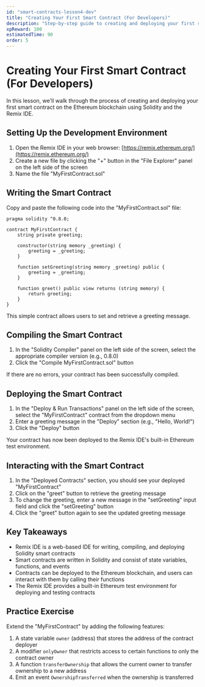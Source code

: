 ```yaml
---
id: "smart-contracts-lesson4-dev"
title: "Creating Your First Smart Contract (For Developers)"
description: "Step-by-step guide to creating and deploying your first smart contract on the Ethereum blockchain using Solidity and Remix IDE."
xpReward: 100
estimatedTime: 90
order: 5
---
```


# Creating Your First Smart Contract (For Developers)

In this lesson, we'll walk through the process of creating and deploying your first smart contract on the Ethereum blockchain using Solidity and the Remix IDE.

## Setting Up the Development Environment

1. Open the Remix IDE in your web browser: [https://remix.ethereum.org/](https://remix.ethereum.org/)
2. Create a new file by clicking the "+" button in the "File Explorer" panel on the left side of the screen
3. Name the file "MyFirstContract.sol"

## Writing the Smart Contract

Copy and paste the following code into the "MyFirstContract.sol" file:

```solidity
pragma solidity ^0.8.0;

contract MyFirstContract {
    string private greeting;

    constructor(string memory _greeting) {
        greeting = _greeting;
    }

    function setGreeting(string memory _greeting) public {
        greeting = _greeting;
    }

    function greet() public view returns (string memory) {
        return greeting;
    }
}
```

This simple contract allows users to set and retrieve a greeting message.

## Compiling the Smart Contract

1. In the "Solidity Compiler" panel on the left side of the screen, select the appropriate compiler version (e.g., 0.8.0)
2. Click the "Compile MyFirstContract.sol" button

If there are no errors, your contract has been successfully compiled.

## Deploying the Smart Contract

1. In the "Deploy & Run Transactions" panel on the left side of the screen, select the "MyFirstContract" contract from the dropdown menu
2. Enter a greeting message in the "Deploy" section (e.g., "Hello, World!")
3. Click the "Deploy" button

Your contract has now been deployed to the Remix IDE's built-in Ethereum test environment.

## Interacting with the Smart Contract

1. In the "Deployed Contracts" section, you should see your deployed "MyFirstContract"
2. Click on the "greet" button to retrieve the greeting message
3. To change the greeting, enter a new message in the "setGreeting" input field and click the "setGreeting" button
4. Click the "greet" button again to see the updated greeting message

## Key Takeaways

- Remix IDE is a web-based IDE for writing, compiling, and deploying Solidity smart contracts
- Smart contracts are written in Solidity and consist of state variables, functions, and events
- Contracts can be deployed to the Ethereum blockchain, and users can interact with them by calling their functions
- The Remix IDE provides a built-in Ethereum test environment for deploying and testing contracts

## Practice Exercise

Extend the "MyFirstContract" by adding the following features:
1. A state variable `owner` (address) that stores the address of the contract deployer
2. A modifier `onlyOwner` that restricts access to certain functions to only the contract owner
3. A function `transferOwnership` that allows the current owner to transfer ownership to a new address
4. Emit an event `OwnershipTransferred` when the ownership is transferred